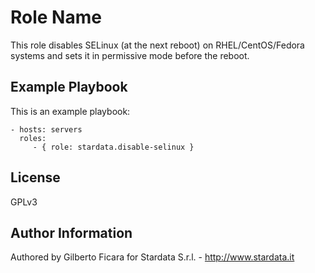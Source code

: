 Role Name
========

This role disables SELinux (at the next reboot) on RHEL/CentOS/Fedora systems and sets it in permissive mode before the reboot.

Example Playbook
-------------------------

This is an example playbook:

    - hosts: servers
      roles:
         - { role: stardata.disable-selinux }

License
-------

GPLv3

Author Information
------------------

Authored by Gilberto Ficara for Stardata S.r.l. - http://www.stardata.it

